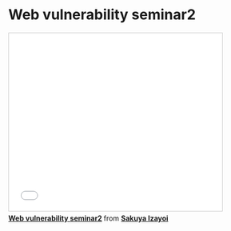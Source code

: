 # Web vulnerability seminar2

<iframe src="//www.slideshare.net/slideshow/embed_code/36924842" width="427" height="356" frameborder="0" marginwidth="0" marginheight="0" scrolling="no" style="border:1px solid #CCC; border-width:1px; margin-bottom:5px; max-width: 100%;" allowfullscreen> </iframe> <div style="margin-bottom:5px"> <strong> <a href="https://www.slideshare.net/Izayoi49ya/web-vulnerability-seminar2" title="Web vulnerability seminar2" target="_blank">Web vulnerability seminar2</a> </strong> from <strong><a href="http://www.slideshare.net/Izayoi49ya" target="_blank">Sakuya Izayoi</a></strong> </div>